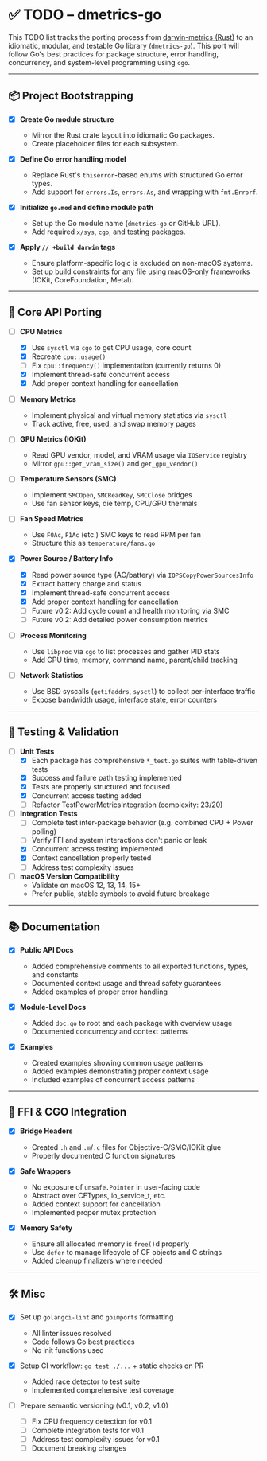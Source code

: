 # ✅ TODO – dmetrics-go

This TODO list tracks the porting process from [darwin-metrics (Rust)](https://github.com/sm-moshi/darwin-metrics) to an idiomatic, modular, and testable Go library (`dmetrics-go`). This port will follow Go's best practices for package structure, error handling, concurrency, and system-level programming using `cgo`.

---

## 📦 Project Bootstrapping

- [x] **Create Go module structure**
  - Mirror the Rust crate layout into idiomatic Go packages.
  - Create placeholder files for each subsystem.

- [x] **Define Go error handling model**
  - Replace Rust's `thiserror`-based enums with structured Go error types.
  - Add support for `errors.Is`, `errors.As`, and wrapping with `fmt.Errorf`.

- [x] **Initialize `go.mod` and define module path**
  - Set up the Go module name (`dmetrics-go` or GitHub URL).
  - Add required `x/sys`, `cgo`, and testing packages.

- [x] **Apply `// +build darwin` tags**
  - Ensure platform-specific logic is excluded on non-macOS systems.
  - Set up build constraints for any file using macOS-only frameworks (IOKit, CoreFoundation, Metal).

---

## 🧠 Core API Porting

- [ ] **CPU Metrics**
  - [x] Use `sysctl` via `cgo` to get CPU usage, core count
  - [x] Recreate `cpu::usage()`
  - [ ] Fix `cpu::frequency()` implementation (currently returns 0)
  - [x] Implement thread-safe concurrent access
  - [x] Add proper context handling for cancellation

- [ ] **Memory Metrics**
  - Implement physical and virtual memory statistics via `sysctl`
  - Track active, free, used, and swap memory pages

- [ ] **GPU Metrics (IOKit)**
  - Read GPU vendor, model, and VRAM usage via `IOService` registry
  - Mirror `gpu::get_vram_size()` and `get_gpu_vendor()`

- [ ] **Temperature Sensors (SMC)**
  - Implement `SMCOpen`, `SMCReadKey`, `SMCClose` bridges
  - Use fan sensor keys, die temp, CPU/GPU thermals

- [ ] **Fan Speed Metrics**
  - Use `F0Ac`, `F1Ac` (etc.) SMC keys to read RPM per fan
  - Structure this as `temperature/fans.go`

- [x] **Power Source / Battery Info**
  - [x] Read power source type (AC/battery) via `IOPSCopyPowerSourcesInfo`
  - [x] Extract battery charge and status
  - [x] Implement thread-safe concurrent access
  - [x] Add proper context handling for cancellation
  - [ ] Future v0.2: Add cycle count and health monitoring via SMC
  - [ ] Future v0.2: Add detailed power consumption metrics

- [ ] **Process Monitoring**
  - Use `libproc` via `cgo` to list processes and gather PID stats
  - Add CPU time, memory, command name, parent/child tracking

- [ ] **Network Statistics**
  - Use BSD syscalls (`getifaddrs`, `sysctl`) to collect per-interface traffic
  - Expose bandwidth usage, interface state, error counters

---

## 🔬 Testing & Validation

- [ ] **Unit Tests**
  - [x] Each package has comprehensive `*_test.go` suites with table-driven tests
  - [x] Success and failure path testing implemented
  - [x] Tests are properly structured and focused
  - [x] Concurrent access testing added
  - [ ] Refactor TestPowerMetricsIntegration (complexity: 23/20)

- [ ] **Integration Tests**
  - [ ] Complete test inter-package behavior (e.g. combined CPU + Power polling)
  - [ ] Verify FFI and system interactions don't panic or leak
  - [x] Concurrent access testing implemented
  - [x] Context cancellation properly tested
  - [ ] Address test complexity issues

- [ ] **macOS Version Compatibility**
  - Validate on macOS 12, 13, 14, 15+
  - Prefer public, stable symbols to avoid future breakage

---

## 📚 Documentation

- [x] **Public API Docs**
  - Added comprehensive comments to all exported functions, types, and constants
  - Documented context usage and thread safety guarantees
  - Added examples of proper error handling

- [x] **Module-Level Docs**
  - Added `doc.go` to root and each package with overview usage
  - Documented concurrency and context patterns

- [x] **Examples**
  - Created examples showing common usage patterns
  - Added examples demonstrating proper context usage
  - Included examples of concurrent access patterns

---

## 🔁 FFI & CGO Integration

- [x] **Bridge Headers**
  - Created `.h` and `.m`/`.c` files for Objective-C/SMC/IOKit glue
  - Properly documented C function signatures

- [x] **Safe Wrappers**
  - No exposure of `unsafe.Pointer` in user-facing code
  - Abstract over CFTypes, io_service_t, etc.
  - Added context support for cancellation
  - Implemented proper mutex protection

- [x] **Memory Safety**
  - Ensure all allocated memory is `free()`d properly
  - Use `defer` to manage lifecycle of CF objects and C strings
  - Added cleanup finalizers where needed

---

## 🛠 Misc

- [x] Set up `golangci-lint` and `goimports` formatting
  - All linter issues resolved
  - Code follows Go best practices
  - No init functions used

- [x] Setup CI workflow: `go test ./...` + static checks on PR
  - Added race detector to test suite
  - Implemented comprehensive test coverage

- [ ] Prepare semantic versioning (v0.1, v0.2, v1.0)
  - [ ] Fix CPU frequency detection for v0.1
  - [ ] Complete integration tests for v0.1
  - [ ] Address test complexity issues for v0.1
  - [ ] Document breaking changes
